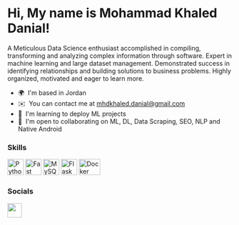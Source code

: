 Hi, My name is Mohammad Khaled Danial!
===================================


A Meticulous Data Science enthusiast accomplished in compiling, transforming and analyzing complex information through software. Expert in machine learning and large dataset management. Demonstrated success in identifying relationships and building solutions to business problems. Highly organized, motivated and eager to learn more.

* 🌍  I'm based in Jordan
* ✉️  You can contact me at [mhdkhaled.danial@gmail.com](mailto:mhdkhaled.danial@gmail.com)
* 🧠  I'm learning to deploy ML projects
* 🤝  I'm open to collaborating on ML, DL, Data Scraping, SEO, NLP and Native Android


### Skills

<p align="left">
<a href="https://www.python.org/" target="_blank" rel="noreferrer"><img src="https://raw.githubusercontent.com/danielcranney/readme-generator/main/public/icons/skills/python-colored.svg" width="36" height="36" alt="Python" /></a>
<a href="https://fastapi.tiangolo.com/" target="_blank" rel="noreferrer"><img src="https://raw.githubusercontent.com/danielcranney/readme-generator/main/public/icons/skills/fastapi-colored.svg" width="36" height="36" alt="Fast API" /></a>
<a href="https://www.mysql.com/" target="_blank" rel="noreferrer"><img src="https://raw.githubusercontent.com/danielcranney/readme-generator/main/public/icons/skills/mysql-colored.svg" width="36" height="36" alt="MySQL" /></a>
<a href="https://flask.palletsprojects.com/en/2.0.x/" target="_blank" rel="noreferrer"><img src="https://raw.githubusercontent.com/danielcranney/readme-generator/main/public/icons/skills/flask-colored.svg" width="36" height="36" alt="Flask" /></a>
<a href="https://www.docker.com/" target="_blank" rel="noreferrer"><img src="https://www.docker.com/wp-content/uploads/2022/03/Moby-logo.png" width="48" height="36" alt="Docker" /></a>
</p>


### Socials

<p align="left"><a href="https://www.linkedin.com/in/mhd-khaled-danial/" target="_blank" rel="noreferrer"><img src="https://raw.githubusercontent.com/danielcranney/readme-generator/main/public/icons/socials/linkedin.svg" width="32" height="32" /></a></p>
